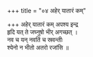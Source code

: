 +++
title = "०४ अहेर् यातारं कम्"

+++
अहेर् यातारं कम् अपश्य इन्द्र  
हृदि यत् ते जघ्नुषो भीर् अगच्छत् ।  
नव च यन् नवतिं च स्रवन्तीः  
श्येनो न भीतो अतरो रजांसि ॥